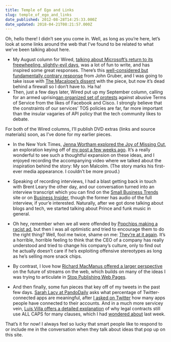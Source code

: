 ```yaml
---
title: Temple of Ego and Links
slug: temple_of_ego_and_links
date_published: 2012-08-28T14:25:33.000Z
date_updated: 2018-04-21T08:21:57.000Z
---
```


Oh, hello there! I didn’t see you come in. Well, as long as you’re here, let’s look at some links around the web that I’ve found to be related to what we’ve been talking about here.

- My August column for Wired, [talking about Microsoft’s return to its freewheeling, slightly-evil days](http://www.wired.com/business/2012/08/column_microsoft), was a lot of fun to write, and has inspired some great responses. There’s this [well-considered but fundamentally contrary response](http://daringfireball.net/linked/2012/08/13/dash) from John Gruber, and I was going to take issue with [The Macalope’s dissent](http://www.macworld.com/article/1168129/macalope_fan_mail.html) with the piece, but now it’s dead behind a firewall so I don’t have to. Ha ha!
- Then, just a few days later, Wired put up my September column, calling for an armed uprising[an organized set of protests](http://www.wired.com/business/2012/08/ts_column/) against abusive Terms of Service from the likes of Facebook and Cisco. I strongly believe that the constraints of our services’ TOS policies are far, far more important than the insular vagaries of API policy that the tech community likes to debate.

For both of the Wired columns, I’ll publish DVD extras (links and source materials) soon, as I’ve done for my earlier pieces.

- In the New York Times, [Jenna Wortham explored the Joy of Missing Out](http://www.nytimes.com/2012/08/26/technology/cutting-the-digital-lifeline-and-finding-serenity.html?smid=pl-share), an exploration keying off of [my post a few weeks ago](__GHOST_URL__/2012/07/19/jomo/). It’s a really wonderful to see such a thoughtful expansion on these ideas, and I enjoyed recording the accompanying video where we talked about the inspiration behind the story: My son Malcolm. (The story marks his first-ever media appearance. I couldn’t be more proud.)

- Speaking of recording interviews, I had a blast getting back in touch with Brent Leary the other day, and our conversation turned into an interview transcript which you can find on the [Small Business Trends](http://smallbiztrends.com/2012/08/anil-dash-blogging-interview.html) site or on [Business Insider](http://www.businessinsider.com/anil-dash-of-dashescom-blogging-and-business-then-and-now-2012-8), though the former has audio of the full interview, if your’e interested. Naturally, after we got done talking about blogs and tech, we started talking about Prince and funk music in general.
- Oh hey, remember when we all were offended by [Popchips making a racist ad](__GHOST_URL__/2012/05/02/fixing_popchips/), but then I was all optimistic and tried to encourage them to do the right thing? Well, fool me twice, shame on me: [They’re at it again](http://blogs.ocweekly.com/stickaforkinit/2012/08/popchips_offensive_mexican_promotion.php). It’s a horrible, horrible feeling to think that the CEO of a company has really understood and tried to change his company’s culture, only to find out he actually doesn’t care if he’s exploiting offensive stereotypes as long as he’s selling more snack chips.
- By contrast, I love how [Richard MacManus offered a larger perspective](http://www.readwriteweb.com/archives/the-future-of-streams-twitter-looms-as-biggest-obstacle.php) on the future of streams on the web, which builds on many of the ideas I was trying to articulate in [Stop Publishing Web Pages](__GHOST_URL__/2012/08/14/stop_publishing_web_pages/).
- And then finally, some fun pieces that key off of my tweets in the past few days. [Sarah Lacy at PandoDaily](http://pandodaily.com/2012/08/27/housekeeping-how-many-hundreds-of-twitter-apps-have-you-authorized-how-many-do-you-remember/) asks what percentage of Twitter-connected apps are meaningful, after [I asked on Twitter](https://twitter.com/anildash/statuses/240177736973447169) how many apps people have connected to their accounts. And in a much more servicey vein, [Luis Villa offers a detailed explanation](http://tieguy.org/blog/2012/08/19/a-quick-note-on-conspicuous-text-also-known-as-all-caps/) of why legal contracts still use ALL CAPS for many clauses, which I had [wondered about](https://twitter.com/anildash/status/236482210352480256) last week.

That’s it for now! I always feel so lucky that smart people like to respond to or include me in the conversation when they talk about ideas that pop up on this site.
